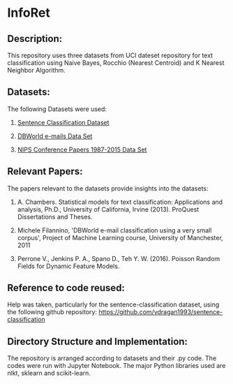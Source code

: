 # InfoRet


## Description:

This repository uses three datasets from UCI dateset repository for text classification using Naive Bayes, Rocchio (Nearest Centroid) and K Nearest Neighbor Algorithm. 

## Datasets:

 The following Datasets were used:
 
1. [Sentence Classification Dataset](https://archive.ics.uci.edu/ml/datasets/Sentence+Classification)

2. [DBWorld e-mails Data Set](https://archive.ics.uci.edu/ml/datasets/DBWorld+e-mails#)

3. [NIPS Conference Papers 1987-2015 Data Set](https://archive.ics.uci.edu/ml/datasets/NIPS+Conference+Papers+1987-2015)

## Relevant Papers:

The papers relevant to the datasets provide insights into the datasets:

1. A. Chambers. Statistical models for text classification: Applications and analysis, Ph.D., University of California, Irvine (2013). ProQuest Dissertations and Theses.

2. Michele Filannino, 'DBWorld e-mail classification using a very small corpus', Project of Machine Learning course, University of Manchester, 2011

3. Perrone V., Jenkins P. A., Spano D., Teh Y. W. (2016). Poisson Random Fields for Dynamic Feature Models.

## Reference to code reused:

Help was taken, particularly for the sentence-classification dataset, using the following github repository:
https://github.com/vdragan1993/sentence-classification


## Directory Structure and Implementation:

The repository is arranged according to datasets and their .py code. The codes were run with Jupyter Notebook. The major Python libraries used are nlkt, sklearn and scikit-learn.
